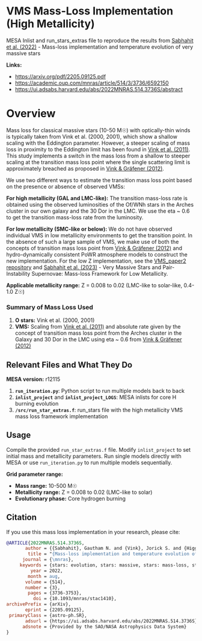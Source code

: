 # VMS Mass-Loss Implementation (High Metallicity)

MESA Inlist and run_stars_extras file to reproduce the results from [Sabhahit et al. (2022)](https://ui.adsabs.harvard.edu/abs/2022MNRAS.514.3736S/abstract) - Mass-loss implementation and temperature evolution of very massive stars

**Links:**
- https://arxiv.org/pdf/2205.09125.pdf
- https://academic.oup.com/mnras/article/514/3/3736/6592150
- https://ui.adsabs.harvard.edu/abs/2022MNRAS.514.3736S/abstract

# Overview

Mass loss for classical massive stars (10-50 M☉) with optically-thin winds is typically taken from Vink et al. (2000, 2001), which show a shallow scaling with the Eddington parameter. However, a steeper scaling of mass loss in proximity to the Eddington limit has been found in [Vink et al. (2011)](https://ui.adsabs.harvard.edu/abs/2011A%26A...531A.132V/abstract). This study implements a switch in the mass loss from a shallow to steeper scaling at the transition mass loss point where the single scattering limit is approximately breached as proposed in [Vink & Gräfener (2012)](https://ui.adsabs.harvard.edu/abs/2012ApJ...751L..34V/abstract).

We use two different ways to estimate the transition mass loss point based on the presence or absence of observed VMSs:

**For high metallicity (GAL and LMC-like):** The transition mass-loss rate is obtained using the observed luminosities of the Of/WNh stars in the Arches cluster in our own galaxy and the 30 Dor in the LMC. We use the eta ~ 0.6 to get the transition mass-loss rate from the luminosity.

**For low metallicity (SMC-like or below):** We do not have observed individual VMS in low metallicity environments to get the transition point. In the absence of such a large sample of VMS, we make use of both the concepts of transition mass loss point from [Vink & Gräfener (2012)](https://ui.adsabs.harvard.edu/abs/2012ApJ...751L..34V/abstract) and hydro-dynamically consistent PoWR atmosphere models to construct the new implementation. For the low Z implementation, see the [VMS_paper2 repository](https://github.com/gautham-sabhahit/VMS_paper2) and [Sabhahit et al. (2023)](https://ui.adsabs.harvard.edu/abs/2023MNRAS.524.1529S/abstract) - Very Massive Stars and Pair-Instability Supernovae: Mass-loss Framework for Low Metallicity.

**Applicable metallicity range:** Z = 0.008 to 0.02 (LMC-like to solar-like, 0.4-1.0 Z☉)

### Summary of Mass Loss Used

1. **O stars:** Vink et al. (2000, 2001)
2. **VMS:** Scaling from [Vink et al. (2011)](https://ui.adsabs.harvard.edu/abs/2011A%26A...531A.132V/abstract) and absolute rate given by the concept of transition mass loss point from the Arches cluster in the Galaxy and 30 Dor in the LMC using eta ~ 0.6 from [Vink & Gräfener (2012)](https://ui.adsabs.harvard.edu/abs/2012ApJ...751L..34V/abstract)

## Relevant Files and What They Do

**MESA version:** r12115

1. **`run_iteration.py`**: Python script to run multiple models back to back
2. **`inlist_project`** and **`inlist_project_LOGS`**: MESA inlists for core H burning evolution
3. **`/src/run_star_extras.f`**: run_stars file with the high metallicity VMS mass loss framework implementation

## Usage

Compile the provided `run_star_extras.f` file. Modify `inlist_project` to set initial mass and metallicity parameters. Run single models directly with MESA or use `run_iteration.py` to run multiple models sequentially.

**Grid parameter range:**
- **Mass range:** 10-500 M☉
- **Metallicity range:** Z = 0.008 to 0.02 (LMC-like to solar)
- **Evolutionary phase:** Core hydrogen burning
  
## Citation

If you use this mass loss implementation in your research, please cite:
```bibtex
@ARTICLE{2022MNRAS.514.3736S,
       author = {{Sabhahit}, Gautham N. and {Vink}, Jorick S. and {Higgins}, Erin R. and {Sander}, Andreas A.~C.},
        title = "{Mass-loss implementation and temperature evolution of very massive stars}",
      journal = {\mnras},
     keywords = {stars: evolution, stars: massive, stars: mass-loss, stars: winds, outflows, Astrophysics - Solar and Stellar Astrophysics, Astrophysics - Astrophysics of Galaxies, Astrophysics - High Energy Astrophysical Phenomena},
         year = 2022,
        month = aug,
       volume = {514},
       number = {3},
        pages = {3736-3753},
          doi = {10.1093/mnras/stac1410},
archivePrefix = {arXiv},
       eprint = {2205.09125},
 primaryClass = {astro-ph.SR},
       adsurl = {https://ui.adsabs.harvard.edu/abs/2022MNRAS.514.3736S},
      adsnote = {Provided by the SAO/NASA Astrophysics Data System}
}
